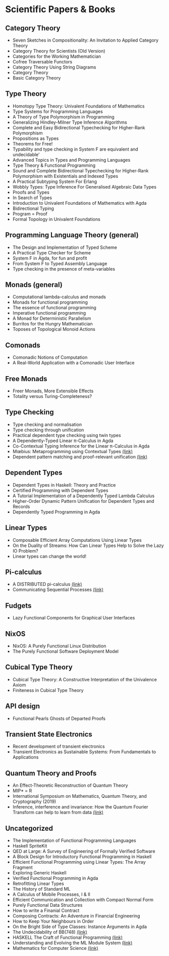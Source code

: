 # Scientific Papers & Books
## Category Theory
* Seven Sketches in Compositionality: An Invitation to Applied Category Theory
* Category Theory for Scientists (Old Version)
* Categories for the Working Mathematician
* Cofree Traversable Functors
* Category Theory Using String Diagrams
* Category Theory
* Basic Category Theory

## Type Theory
* Homotopy Type Theory: Univalent Foundations of Mathematics
* Type Systems for Programming Languages
* A Theory of Type Polymorphism in Programming
* Generalizing Hindley-Milner Type Inference Algorithms
* Complete and Easy Bidirectional Typechecking for Higher-Rank Polymorphism
* Propositions as Types
* Theorems for Free!
* Typability and type checking in System F are equivalent and undecidable’
* Advanced Topics in Types and Programming Languages
* Type Theory & Functional Programming
* Sound and Complete Bidirectional Typechecking for Higher-Rank Polymorphism with Existentials and Indexed Types
* A Practical Subtyping System For Erlang
* Wobbly Types: Type Inference For Generalised Algebraic Data Types
* Proofs and Types
* In Search of Types
* Introduction to Univalent Foundations of Mathematics with Agda
* Bidirectional Typing
* Program = Proof
* Formal Topology in Univalent Foundations

## Programming Language Theory (general)
* The Design and Implementation of Typed Scheme
* A Practical Type Checker for Scheme
* System F in Agda, for fun and profit
* From System F to Typed Assembly Language
* Type checking in the presence of meta-variables

## Monads (general)
* Computational lambda-calculus and monads
* Monads for functional programming
* The essence of functional programming
* Imperative functional programming
* A Monad for Deterministic Parallelism
* Burritos for the Hungry Mathematician
* Toposes of Topological Monoid Actions

## Comonads
* Comonadic Notions of Computation
* A Real-World Application with a Comonadic User Interface

## Free Monads
* Freer Monads, More Extensible Effects
* Totality versus Turing-Completeness?

## Type Checking
* Type checking and normalisation
* Type checking through unification
* Practical dependent type checking using twin types
* A Dependently-Typed Linear π-Calculus in Agda
* Co-Contextual Typing Inference for the Linear π-Calculus in Agda
* Mœbius: Metaprogramming using Contextual Types [(link)](../master/papers/3498700.pdf)
* Dependent pattern matching and proof-relevant unification [(link)](../master/papers/thesis-final-digital.pdf)

## Dependent Types
* Dependent Types in Haskell: Theory and Practice
* Certified Programming with Dependent Types
* A Tutorial Implementation of a Dependently Typed Lambda Calculus
* Higher-Order Dynamic Pattern Unification for Dependent Types and Records  
* Dependently Typed Programming in Agda  

## Linear Types
* Composable Efficient Array Computations Using Linear Types
* On the Duality of Streams: How Can Linear Types Help to Solve the Lazy IO Problem?
* Linear types can change the world!

## Pi-calculus
* A DISTRIBUTED pi-calculus [(link)](../master/papers/Adistributedpi-calculus(MatthewHennessy)(Z-Library).pdf)
* Communicating Sequential Processes [(link)](../master/papers/cspbook.pdf)

## Fudgets
* Lazy Functional Components for Graphical User Interfaces

## NixOS
* NixOS: A Purely Functional Linux Distribution
* The Purely Functional Software Deployment Model

## Cubical Type Theory
* Cubical Type Theory: A Constructive Interpretation of the Univalence Axiom
* Finiteness in Cubical Type Theory

## API design
* Functional Pearls Ghosts of Departed Proofs

## Transient State Electronics
* Recent development of transient electronics  
* Transient Electronics as Sustainable Systems: From Fundamentals to Applications  

## Quantum Theory and Proofs
* An Effect-Theoretic Reconstruction of Quantum Theory
* MIP* = R 
* International Symposium on Mathematics, Quantum Theory, and Cryptography (2019)
* Inference, interference and invariance: How the Quantum Fourier Transform can help to learn from data [(link)](../master/papers/2409.00172v1.pdf)

## Uncategorized
* The Implementation of Functional Programming Languages
* Haskell SpriteKit
* QED at Large: A Survey of Engineering of Formally Verified Software
* A Block Design for Introductory Functional Programming in Haskell
* Efficient Functional Programming using Linear Types: The Array Fragment
* Exploring Generic Haskell
* Verified Functional Programming in Agda
* Retrofitting Linear Types
* The History of Standard ML
* A Calculus of Mobile Processes, I & II
* Efficient Communication and Collection with Compact Normal Form
* Purely Functional Data Structures
* How to write a Finanial Contract
* Composing Contracts: An Adventure in Financial Engineering
* How to Keep Your Neighbours in Order
* On the Bright Side of Type Classes: Instance Arguments in Agda  
* The Undecidability of BB(748) [(link)](../master/papers/achelor-thesis-undecidability-bb748.pdf)
* HASKELL The Craft of Functional Programming [(link)](../master/papers/craft3e.pdf)
* Understanding and Evolving the ML Module System [(link)](../master/papers/understanding-and-evolving-the-ml-module-system.pdf)
* Mathematics for Computer Science [(link)](../master/papers/mcs.pdf)
